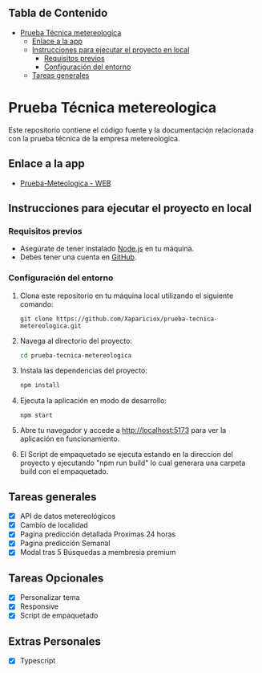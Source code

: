 ## Tabla de Contenido

-   [Prueba Técnica metereologica](#prueba-técnica-metereologica)
    -   [Enlace a la app](#enlace-a-la-app)
    -   [Instrucciones para ejecutar el proyecto en local](#instrucciones-para-ejecutar-el-proyecto-en-local)
        -   [Requisitos previos](#requisitos-previos)
        -   [Configuración del entorno](#configuración-del-entorno)
    -   [Tareas generales](#tareas-generales)

# Prueba Técnica metereologica

Este repositorio contiene el código fuente y la documentación relacionada con la prueba técnica de la empresa metereologica.

## Enlace a la app

-   [Prueba-Meteologica - WEB](https://prueba-tecnica-metereologica-jriohwc36-xapariciox.vercel.app/)

## Instrucciones para ejecutar el proyecto en local

### Requisitos previos

-   Asegúrate de tener instalado [Node.js](https://nodejs.org/) en tu máquina.
-   Debes tener una cuenta en [GitHub](https://github.com/).

### Configuración del entorno

1. Clona este repositorio en tu máquina local utilizando el siguiente comando:

    ```
    git clone https://github.com/Xapariciox/prueba-tecnica-metereologica.git
    ```

2. Navega al directorio del proyecto:

    ```bash
    cd prueba-tecnica-metereologica
    ```

3. Instala las dependencias del proyecto:

    ```bash
    npm install
    ```



4. Ejecuta la aplicación en modo de desarrollo:

    ```
    npm start
    ```

5. Abre tu navegador y accede a [http://localhost:5173](http://localhost:5173) para ver la aplicación en funcionamiento.


6. El Script de empaquetado se ejecuta estando en la direccion del proyecto y ejecutando "npm run build" lo cual generara una carpeta build con el empaquetado.


## Tareas generales

-   [x] API de datos metereológicos
-   [x] Cambio de localidad
-   [x] Pagina predicción detallada Proximas 24 horas
-   [x] Pagina predicción Semanal
-   [x] Modal tras 5 Búsquedas a membresia premium

## Tareas Opcionales

-   [x] Personalizar tema
-   [x] Responsive
-   [x] Script de empaquetado

## Extras Personales

-   [x] Typescript
